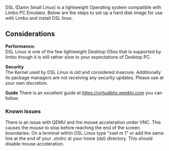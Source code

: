 DSL (Damn Small Linux) is a lightweight Operating system compatible with Limbo PC Emulator. Below are the steps to set up a hard disk image for use with Limbo and install DSL linux.  
  
## Considerations  
**Performance:**  
DSL Linux is one of the few lightweight Desktop OSes that is supported by limbo though it is still rather slow to your expectations of Desktop PC.  
  
**Security**  
The Kernel used by DSL Linux is old and considered insecure. Additionally its package managers are not receiving any security updates. Please use at your own discretion.  

**Guide**
There is an excellent guide at https://virtualbits.weebly.com you can follow.
​  
### Known Issues  
There is an issue with QEMU and the mouse acceleration under VNC. This causes the mouse to stop before reaching the end of the screen boundaries. On a terminal within DSL Linux type "xset m 1" or add the same line at the end of your .xinitrc at your home (dsl) directory. This should disable mouse acceleration.  